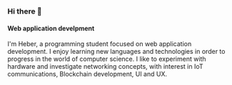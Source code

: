 ### Hi there 👋
#### Web application develpment

I'm Heber, a programming student focused on web application development.
I enjoy learning new languages and technologies in order to progress in the world of computer science.
I like to experiment with hardware and investigate networking concepts, with interest in IoT communications, Blockchain development, UI and UX.
